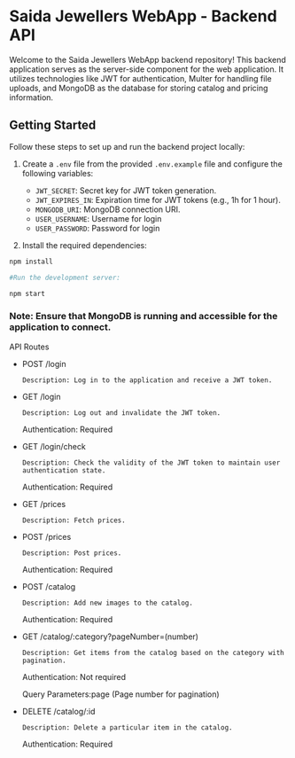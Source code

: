 # Saida Jewellers WebApp - Backend API

Welcome to the Saida Jewellers WebApp backend repository! This backend application serves as the server-side component for the web application. It utilizes technologies like JWT for authentication, Multer for handling file uploads, and MongoDB as the database for storing catalog and pricing information.

## Getting Started

Follow these steps to set up and run the backend project locally:

1. Create a `.env` file from the provided `.env.example` file and configure the following variables:
   - `JWT_SECRET`: Secret key for JWT token generation.
   - `JWT_EXPIRES_IN`: Expiration time for JWT tokens (e.g., 1h for 1 hour).
   - `MONGODB_URI`: MongoDB connection URI.
   - `USER_USERNAME`: Username for login
   - `USER_PASSWORD`: Password for login

2. Install the required dependencies:

```bash
npm install

#Run the development server:

npm start
```

### Note: Ensure that MongoDB is running and accessible for the application to connect.

API Routes

-   POST /login
        
        Description: Log in to the application and receive a JWT token.

-    GET /login

         Description: Log out and invalidate the JWT token.
        Authentication: Required

-    GET /login/check

         Description: Check the validity of the JWT token to maintain user authentication state.
        Authentication: Required

-    GET /prices
        
         Description: Fetch prices.

-    POST /prices
        
         Description: Post prices.
        Authentication: Required

-    POST /catalog
        
         Description: Add new images to the catalog.
        Authentication: Required

-    GET /catalog/:category?pageNumber=(number)

         Description: Get items from the catalog based on the category with pagination.
        Authentication: Not required

        Query Parameters:page (Page number for pagination)

-   DELETE /catalog/:id

        Description: Delete a particular item in the catalog.
    Authentication: Required
